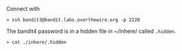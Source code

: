 Connect with

```
> ssh bandit3@bandit.labs.overthewire.org -p 2220
```

The bandit4 password is in a hidden file in ~/inhere/ called `.hidden`.

```
> cat ./inhere/.hidden 
```

